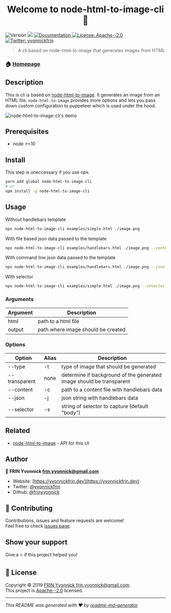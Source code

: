 <h1 align="center">Welcome to node-html-to-image-cli 👋</h1>
<p>
  <img alt="Version" src="https://img.shields.io/badge/version-1.1.1-blue.svg?cacheSeconds=2592000" />
  <img src="https://img.shields.io/badge/node-%3E%3D10-blue.svg" />
  <a href="https://github.com/frinyvonnick/node-html-to-image-cli#readme" target="_blank">
    <img alt="Documentation" src="https://img.shields.io/badge/documentation-yes-brightgreen.svg" />
  </a>
  <a href="https://github.com/frinyvonnick/node-html-to-image-cli/blob/master/LICENSE" target="_blank">
    <img alt="License: Apache--2.0" src="https://img.shields.io/badge/License-Apache--2.0-yellow.svg" />
  </a>
  <a href="https://twitter.com/yvonnickfrin" target="_blank">
    <img alt="Twitter: yvonnickfrin" src="https://img.shields.io/twitter/follow/yvonnickfrin.svg?style=social" />
  </a>
</p>

> A cli based on node-html-to-image that generates images from HTML

### 🏠 [Homepage](https://github.com/frinyvonnick/node-html-to-image-cli)

## Description

This is cli is based on [node-html-to-image](https://github.com/frinyvonnick/node-html-to-image). It generates an image from an HTML file. `node-html-to-image` provides more options and lets you pass down custom configuration to puppeteer which is used under the hood.

![node-html-to-image-cli's demo](https://raw.githubusercontent.com/frinyvonnick/node-html-to-image-cli/master/misc/demo.gif)

## Prerequisites

- node >=10

## Install

This step is uneccessary if you use npx.

```sh
yarn add global node-html-to-image-cli
# or
npm install -g node-html-to-image-cli
```

## Usage

Without handlebars template

```sh
npx node-html-to-image-cli examples/simple.html ./image.png
```

With file based json data passed to the template

```sh
npx node-html-to-image-cli examples/handlebars.html ./image.png --content ./examples/handlebars.json
```

With command line json data passed to the template

```sh
npx node-html-to-image-cli examples/handlebars.html ./image.png --json '{{"you":"yours"}}'
```

With selector

```sh
npx node-html-to-image-cli examples/simple.html ./image.png --selector 'h1'
```

### Arguments

| Argument | Description                        |
|----------|------------------------------------|
| html     | path to a html file                |
| output   | path where image should be created |

### Options

| Option    | Alias | Description                                     |
|-----------|-------|-------------------------------------------------|
| --type    | -t    | type of image that should be generated          |
| --transparent    | none    | determine if background of the generated image should be transparent           |
| --content | -c    | path to a content file with handlebars data     |
| --json    | -j    | json string with handlebars data                |
| --selector | -s    | string of selector to capture (default "body")  |


## Related

- [node-html-to-image](https://github.com/frinyvonnick/node-html-to-image) - API for this cli

## Author

👤 **FRIN Yvonnick <frin.yvonnick@gmail.com>**

* Website: [https://yvonnickfrin.dev](https://yvonnickfrin.dev)
* Twitter: [@yvonnickfrin](https://twitter.com/yvonnickfrin)
* Github: [@frinyvonnick](https://github.com/frinyvonnick)

## 🤝 Contributing

Contributions, issues and feature requests are welcome!<br />Feel free to check [issues page](https://github.com/frinyvonnick/node-html-to-image-cli/issues). 

## Show your support

Give a ⭐️ if this project helped you!

## 📝 License

Copyright © 2019 [FRIN Yvonnick <frin.yvonnick@gmail.com>](https://github.com/frinyvonnick).<br />
This project is [Apache--2.0](https://github.com/frinyvonnick/node-html-to-image-cli/blob/master/LICENSE) licensed.

***
_This README was generated with ❤️ by [readme-md-generator](https://github.com/kefranabg/readme-md-generator)_
